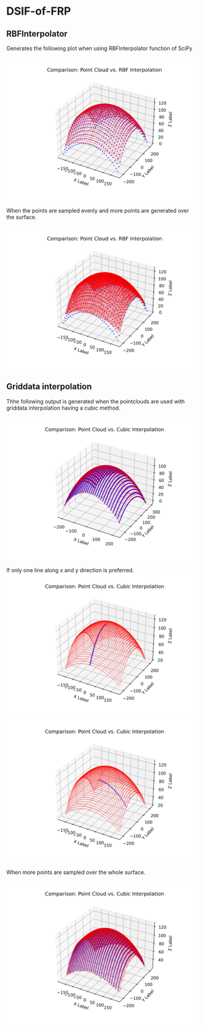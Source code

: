 # DSIF-of-FRP

## RBFInterpolator

Generates the following plot when using RBFInterpolator function of SciPy

![RBFInterpl.png](Figures%2FRBFInterpl.png)

When the points are sampled evenly and more points are generated over the surface.

![RBFInterpolation.png](Figures%2FRBFInterpolation.png)

## Griddata interpolation

Thhe following output is generated when the pointclouds are used with griddata interpolation having a cubic method.

![Cubic Plot.png](Figures%2FCubic%20Plot.png)

If only one line along x and y direction is preferred.
![Cubic_xaxis.png](Figures%2FCubic_xaxis.png)![Cubic_yaxis.png](Figures%2FCubic_yaxis.png)


When more points are sampled over the whole surface.

![Cubic_morepoints.png](Figures%2FCubic_morepoints.png)
